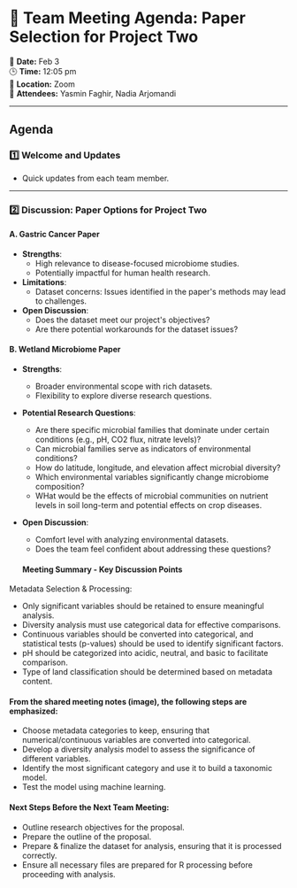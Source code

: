 # 📝 Team Meeting Agenda: Paper Selection for Project Two

📅 **Date:** Feb 3  
🕒 **Time:** 12:05 pm  
📍 **Location:** Zoom  
👥 **Attendees:** Yasmin Faghir, Nadia Arjomandi

---

## Agenda

### 1️⃣ Welcome and Updates
- Quick updates from each team member.
---

### 2️⃣ Discussion: Paper Options for Project Two

#### A. Gastric Cancer Paper
- **Strengths**:
  - High relevance to disease-focused microbiome studies.
  - Potentially impactful for human health research.
- **Limitations**:
  - Dataset concerns: Issues identified in the paper's methods may lead to challenges.
- **Open Discussion**:
  - Does the dataset meet our project's objectives?
  - Are there potential workarounds for the dataset issues?

#### B. Wetland Microbiome Paper
- **Strengths**:
  - Broader environmental scope with rich datasets.
  - Flexibility to explore diverse research questions.
- **Potential Research Questions**:
  - Are there specific microbial families that dominate under certain conditions (e.g., pH, CO2 flux, nitrate levels)?
  - Can microbial families serve as indicators of environmental conditions?
  - How do latitude, longitude, and elevation affect microbial diversity?
  - Which environmental variables significantly change microbiome composition?
  - WHat would be the effects of microbial communities on nutrient levels in soil long-term and potential effects on crop diseases.
- **Open Discussion**:
  - Comfort level with analyzing environmental datasets.
  - Does the team feel confident about addressing these questions?

  #### Meeting Summary - Key Discussion Points
Metadata Selection & Processing:

- Only significant variables should be retained to ensure meaningful analysis.
- Diversity analysis must use categorical data for effective comparisons.
- Continuous variables should be converted into categorical, and statistical tests (p-values) should be used to identify significant factors.
- pH should be categorized into acidic, neutral, and basic to facilitate comparison.
- Type of land classification should be determined based on metadata content.

#### From the shared meeting notes (image), the following steps are emphasized:
- Choose metadata categories to keep, ensuring that numerical/continuous variables are converted into categorical.
- Develop a diversity analysis model to assess the significance of different variables.
- Identify the most significant category and use it to build a taxonomic model.
- Test the model using machine learning. 

#### Next Steps Before the Next Team Meeting:
- Outline research objectives for the proposal.
- Prepare the outline of the proposal.
- Prepare & finalize the dataset for analysis, ensuring that it is processed correctly.
- Ensure all necessary files are prepared for R processing before proceeding with analysis.

